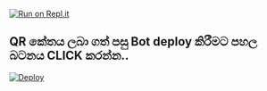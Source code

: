
[![Run on Repl.it](https://repl.it/badge/github/quiec/whatsasena)](https://replit.com/@ALPHAOFFICIAL/V5)

## QR කේතය ලබා ගත් පසු Bot deploy කිරීමට පහල බටනය CLICK කරන්න..
[![Deploy](https://www.herokucdn.com/deploy/button.svg)](https://dashboard.heroku.com/new?template=https://github.com/DARKCRIME1/Test)
